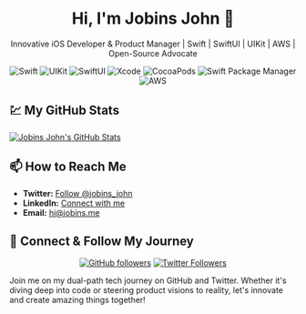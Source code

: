 <h1 align="center">Hi, I'm Jobins John 👋</h1>
<p align="center">
    Innovative iOS Developer & Product Manager | Swift | SwiftUI | UIKit | AWS | Open-Source Advocate
</p>

<p align="center">
    <img src="https://img.shields.io/badge/Swift-%23FA7343.svg?style=for-the-badge&logo=swift&logoColor=white" alt="Swift"/>
    <img src="https://img.shields.io/badge/UIKit-%23007ACC.svg?style=for-the-badge&logo=apple&logoColor=white" alt="UIKit"/>
    <img src="https://img.shields.io/badge/SwiftUI-%23007ACC.svg?style=for-the-badge&logo=apple&logoColor=white" alt="SwiftUI"/>
    <img src="https://img.shields.io/badge/Xcode-%23147EFB.svg?style=for-the-badge&logo=xcode&logoColor=white" alt="Xcode"/>
    <img src="https://img.shields.io/badge/CocoaPods-%23E05D6F.svg?style=for-the-badge&logo=cocoapods&logoColor=white" alt="CocoaPods"/>
    <img src="https://img.shields.io/badge/Swift_Package_Manager-%23F05138.svg?style=for-the-badge&logo=swift&logoColor=white" alt="Swift Package Manager"/>
    <img src="https://img.shields.io/badge/AWS-%23FF9900.svg?style=for-the-badge&logo=amazonaws&logoColor=white" alt="AWS"/>
</p>


## 💹 My GitHub Stats

[![Jobins John's GitHub Stats](https://github-readme-stats.vercel.app/api?username=jobins-musashi&theme=radical&show_icons=true)](https://github.com/jobins-musashi)

## 📫 How to Reach Me

- **Twitter:** [Follow @jobins_john](https://twitter.com/jobins_john)
- **LinkedIn:** [Connect with me](https://linkedin.com/in/jobinsjohn)
- **Email:** [hi@jobins.me](mailto:hi@jobins.me)

## 🌟 Connect & Follow My Journey

<p align="center">
    <a href="https://github.com/jobins-musashi"><img src="https://img.shields.io/github/followers/jobins-musashi?style=social" alt="GitHub followers"></a>
    <a href="https://twitter.com/jobins_john"><img src="https://img.shields.io/twitter/follow/jobins_john?style=social" alt="Twitter Followers"></a>
</p>

Join me on my dual-path tech journey on GitHub and Twitter. Whether it's diving deep into code or steering product visions to reality, let's innovate and create amazing things together!
